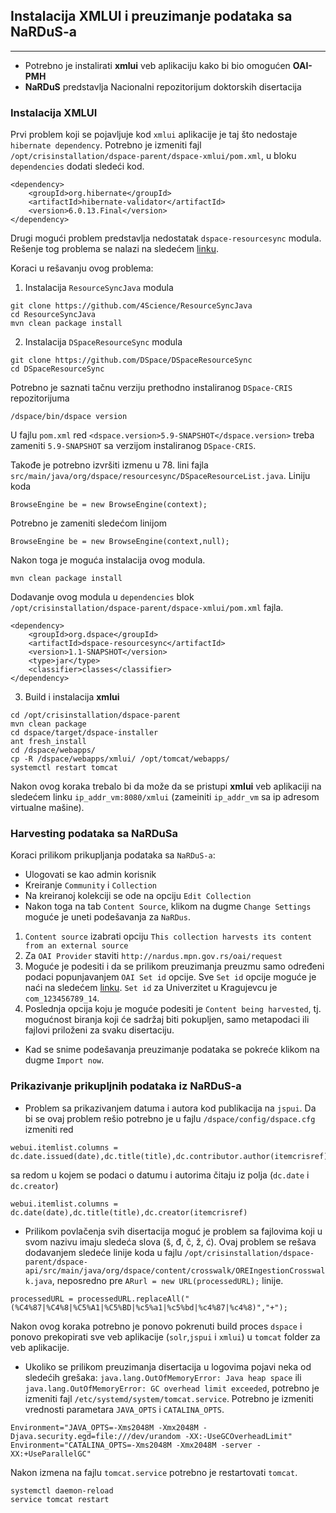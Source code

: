 ## Instalacija XMLUI i preuzimanje podataka sa NaRDuS-a
---

* Potrebno je instalirati **xmlui** veb aplikaciju kako bi bio omogućen **OAI-PMH**
* **NaRDuS** predstavlja Nacionalni repozitorijum doktorskih disertacija

### Instalacija XMLUI

Prvi problem koji se pojavljuje kod `xmlui` aplikacije je taj što nedostaje `hibernate dependency`. Potrebno je izmeniti fajl `/opt/crisinstallation/dspace-parent/dspace-xmlui/pom.xml`, u bloku `dependencies` dodati sledeći kod.
```
<dependency>
    <groupId>org.hibernate</groupId>
    <artifactId>hibernate-validator</artifactId>
    <version>6.0.13.Final</version>
</dependency>
```
Drugi mogući problem predstavlja nedostatak `dspace-resourcesync` modula. Rešenje tog problema se nalazi na sledećem [linku](https://github.com/DSpace/DSpaceResourceSync).

Koraci u rešavanju ovog problema:
1) Instalacija `ResourceSyncJava` modula
```
git clone https://github.com/4Science/ResourceSyncJava
cd ResourceSyncJava
mvn clean package install
```
2) Instalacija `DSpaceResourceSync` modula
```
git clone https://github.com/DSpace/DSpaceResourceSync
cd DSpaceResourceSync
```
Potrebno je saznati tačnu verziju prethodno instaliranog `DSpace-CRIS` repozitorijuma
```
/dspace/bin/dspace version
```
U fajlu `pom.xml` red `<dspace.version>5.9-SNAPSHOT</dspace.version>` treba zameniti `5.9-SNAPSHOT` sa verzijom instaliranog `DSpace-CRIS`.

Takođe je potrebno izvršiti izmenu u 78. lini fajla `src/main/java/org/dspace/resourcesync/DSpaceResourceList.java`. Liniju koda
```
BrowseEngine be = new BrowseEngine(context);
```
Potrebno je zameniti sledećom linijom
```
BrowseEngine be = new BrowseEngine(context,null);
```
Nakon toga je moguća instalacija ovog modula.
```
mvn clean package install
```
Dodavanje ovog modula u `dependencies` blok  `/opt/crisinstallation/dspace-parent/dspace-xmlui/pom.xml` fajla.
```
<dependency>
    <groupId>org.dspace</groupId>
    <artifactId>dspace-resourcesync</artifactId>
    <version>1.1-SNAPSHOT</version>
    <type>jar</type>
    <classifier>classes</classifier>
</dependency>
```
3) Build i instalacija **xmlui**
```
cd /opt/crisinstallation/dspace-parent
mvn clean package
cd dspace/target/dspace-installer
ant fresh_install
cd /dspace/webapps/
cp -R /dspace/webapps/xmlui/ /opt/tomcat/webapps/
systemctl restart tomcat
```
Nakon ovog koraka trebalo bi da može da se pristupi **xmlui** veb aplikaciji na sledećem linku `ip_addr_vm:8080/xmlui` (zameiniti `ip_addr_vm` sa ip adresom virtualne mašine).

### Harvesting podataka sa NaRDuSa 

Koraci prilikom prikupljanja podataka sa `NaRDuS-a`:
* Ulogovati se kao admin korisnik
* Kreiranje `Community` i `Collection`
* Na kreiranoj kolekciji se ode na opciju `Edit Collection`
* Nakon toga na tab `Content Source`, klikom na dugme `Change Settings` moguće je uneti podešavanja za `NaRDus`.
1) `Content source` izabrati opciju `This collection harvests its content from an external source` 
2) Za `OAI Provider` staviti `http://nardus.mpn.gov.rs/oai/request`
3) Moguće je podesiti i da se prilikom preuzimanja preuzmu samo određeni podaci popunjavanjem `OAI Set id` opcije. Sve `Set id` opcije moguće je naći na sledećem [linku](http://nardus.mpn.gov.rs/oai/request?verb=ListSets). `Set id` za Univerzitet u Kragujevcu je `com_123456789_14`.
4) Poslednja opcija koju je moguće podesiti je `Content being harvested`, tj. mogućnost biranja koji će sadržaj biti pokupljen, samo metapodaci ili fajlovi priloženi za svaku disertaciju.
* Kad se snime podešavanja preuzimanje podataka se pokreće klikom na dugme `Import now`.

### Prikazivanje prikupljnih podataka iz NaRDuS-a 

* Problem sa prikazivanjem datuma i autora kod publikacija na `jspui`. Da bi se ovaj problem rešio potrebno je u fajlu `/dspace/config/dspace.cfg` izmeniti red
```
webui.itemlist.columns = dc.date.issued(date),dc.title(title),dc.contributor.author(itemcrisref)
```
sa redom u kojem se podaci o datumu i autorima čitaju iz polja (`dc.date` i `dc.creator`)
```
webui.itemlist.columns = dc.date(date),dc.title(title),dc.creator(itemcrisref)
```

* Prilikom povlačenja svih disertacija moguć je problem sa fajlovima koji u svom nazivu imaju sledeća slova (š, đ, č, ž, ć). Ovaj problem se rešava dodavanjem sledeće linije koda u fajlu `/opt/crisinstallation/dspace-parent/dspace-api/src/main/java/org/dspace/content/crosswalk/OREIngestionCrosswalk.java`, neposredno pre  `ARurl = new URL(processedURL);` linije.
```
processedURL = processedURL.replaceAll("(%C4%87|%C4%8|%C5%A1|%C5%BD|%c5%a1|%c5%bd|%c4%87|%c4%8)","+");
```
Nakon ovog koraka potrebno je ponovo pokrenuti build proces `dspace` i ponovo prekopirati sve veb aplikacije (`solr`,`jspui` i `xmlui`) u `tomcat` folder za veb aplikacije.

* Ukoliko se prilikom preuzimanja disertacija u logovima pojavi neka od sledećih grešaka: `java.lang.OutOfMemoryError: Java heap space` ili `java.lang.OutOfMemoryError: GC overhead limit exceeded`, potrebno je izmeniti fajl `/etc/systemd/system/tomcat.service`. Potrebno je izmeniti vrednosti parametara `JAVA_OPTS` i `CATALINA_OPTS`.
```
Environment="JAVA_OPTS=-Xms2048M -Xmx2048M -Djava.security.egd=file:///dev/urandom -XX:-UseGCOverheadLimit"
Environment="CATALINA_OPTS=-Xms2048M -Xmx2048M -server -XX:+UseParallelGC"
```
Nakon izmena na fajlu `tomcat.service` potrebno je restartovati `tomcat`.
```
systemctl daemon-reload
service tomcat restart
```
